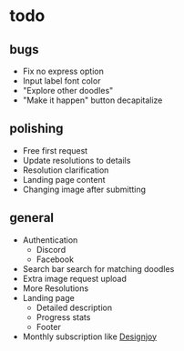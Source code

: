 # todo

## bugs 

- Fix no express option
- Input label font color
- "Explore other doodles"
- "Make it happen" button decapitalize

## polishing

- Free first request
- Update resolutions to details
- Resolution clarification
- Landing page content
- Changing image after submitting

## general

- Authentication
  - Discord
  - Facebook
- Search bar search for matching doodles
- Extra image request upload
- More Resolutions
- Landing page
  - Detailed description
  - Progress stats
  - Footer
- Monthly subscription like [Designjoy](https://designjoy.co)